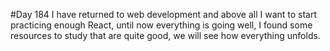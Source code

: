 #Day 184
I have returned to web development and above all I want to start practicing enough React, until now everything is going well, I found some resources to study that are quite good, we will see how everything unfolds.